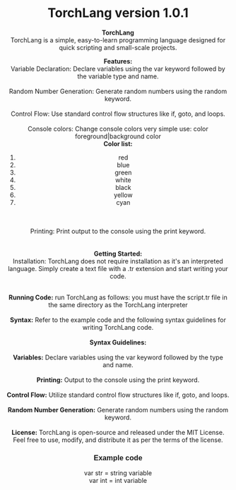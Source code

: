 <center>
  
  <h1><b>TorchLang version 1.0.1</b></h1>
<p><b>TorchLang</b><br>
TorchLang is a simple, easy-to-learn programming language designed for quick scripting and small-scale projects.
<br>

<b>Features:</b><br>
Variable Declaration: Declare variables using the var keyword followed by the variable type and name.<br><br>
Random Number Generation: Generate random numbers using the random keyword.<br><br>
Control Flow: Use standard control flow structures like if, goto, and loops.<br><br>
Console colors: Change console colors very simple use: color foreground|background color<br>
<b>Color list:</b><br>
<ol>
  <li>red</li>
  <li>blue</li>
  <li>green</li>
  <li>white</li>
  <li>black</li>
  <li>yellow</li>
  <li>cyan</li>
</ol>
    <br><br>
Printing: Print output to the console using the print keyword.<br><br><br>
<b>Getting Started:</b><br>
Installation: TorchLang does not require installation as it's an interpreted language. Simply create a text file with a .tr extension and start writing your code.<br><br>

<b>Running Code:</b>  run TorchLang as follows: you must have the script.tr file in the same directory as the TorchLang interpreter <br><br>
<b>Syntax:</b> Refer to the example code and the following syntax guidelines for writing TorchLang code.<br><br>
<b>Syntax Guidelines:</b><br><br>
<b>Variables:</b> Declare variables using the var keyword followed by the type and name.<br><br>
<b>Printing:</b> Output to the console using the print keyword.<br><br>
<b>Control Flow:</b> Utilize standard control flow structures like if, goto, and loops.<br><br>
<b>Random Number Generation:</b> Generate random numbers using the random keyword.<br><br>
<b>License:</b>
TorchLang is open-source and released under the MIT License. Feel free to use, modify, and distribute it as per the terms of the license.</p>

<H3 style="font-family: Arial">Example code</H3>
<div bgcolor="Black" id="code-block">

var str = string variable<br>
var int = int variable<br>
</p>
</div>
  </center>
